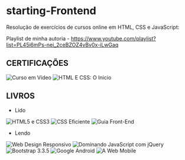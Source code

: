 # starting-Frontend

Resolução de exercícios de cursos online em HTML, CSS e JavaScript:

Playlist de minha autoria - https://www.youtube.com/playlist?list=PL45i6mPs-nei_2ceBZOZ4vBv0x-iLwGaq

CERTIFICAÇÕES
-

![Curso em Vídeo](https://4.bp.blogspot.com/-VIgjGmYSoNg/Wz_eGy9NCXI/AAAAAAAABKc/jmaTXFvrC-YjtOVfJv27krtE6-pCFnjagCEwYBhgL/s640/certhtml.jpg)
![HTML E CSS: O Inicio](https://udemy-certificate.s3.amazonaws.com/image/UC-NTHC0UCF.jpg)

## LIVROS 

- Lido

![HTML5 e CSS3](https://cache.skoob.com.br/local/images//oRtzGVUb2lgEttRV5Z5SRhjEuDk=/200x/center/top/smart/filters:format(jpeg)/https://skoob.s3.amazonaws.com/livros/259980/HTML5_E_CSS3_DOMINE_A_WEB_DO_FUTURO_1374786452B.jpg)
![CSS Eficiente](https://cache.skoob.com.br/local/images//DAtNCfevvsxAUF1d-818PMIvz6g=/200x/center/top/smart/filters:format(jpeg)/https://skoob.s3.amazonaws.com/livros/520429/CSS_EFICIENTE_TECNICAS_E_FERR_1438958645520429SK1438958645B.jpg)
![Guia Front-End](https://cache.skoob.com.br/local/images//f339GoszIc0GDVcZqWYRg5glVqs=/200x/center/top/smart/filters:format(jpeg)/https://skoob.s3.amazonaws.com/livros/513367/GUIA_FRONTEND_1435769607513367SK1435769607B.jpg)

- Lendo

![Web Design Responsivo](https://cache.skoob.com.br/local/images//2YQbBu5T8bEpRsCU9vZBzvkIS5M=/200x/center/top/smart/filters:format(jpeg)/https://skoob.s3.amazonaws.com/livros/270959/WEB_DESIGN_RESPONSIVO_PAGINAS_ADAPTAVEI_1358361603B.jpg)
![Dominando JavaScript com jQuery](https://cache.skoob.com.br/local/images//nSVt_Gzl_18ggwelMsjKeQWN5pw=/200x/center/top/smart/filters:format(jpeg)/https://skoob.s3.amazonaws.com/livros/335825/DOMINANDO_JAVASCRIPT_COM_JQUERY_1374552700B.jpg)
![Bootstrap 3.3.5](https://cache.skoob.com.br/local/images//uRa4wXeJenvHbFZ3oXWoK0FL3iA=/200x/center/top/smart/filters:format(jpeg)/https://skoob.s3.amazonaws.com/livros/546781/BOOTSTRAP_335_1452347094546781SK1452347094B.jpg)
![Google Android](https://cache.skoob.com.br/local/images//DZPY7Ww3KPpg071E5n_n-kpkgo4=/200x/center/top/smart/filters:format(jpeg)/https://skoob.s3.amazonaws.com/livros/333375/GOOGLE_ANDROID_1373486513B.jpg)
![A Web Mobile](https://cache.skoob.com.br/local/images//GmTDI7uQNAievQn6g6LOk3a3SuU=/200x/center/top/smart/filters:format(jpeg)/https://skoob.s3.amazonaws.com/livros/315275/A_WEB_MOBILE_1365538894B.jpg)
